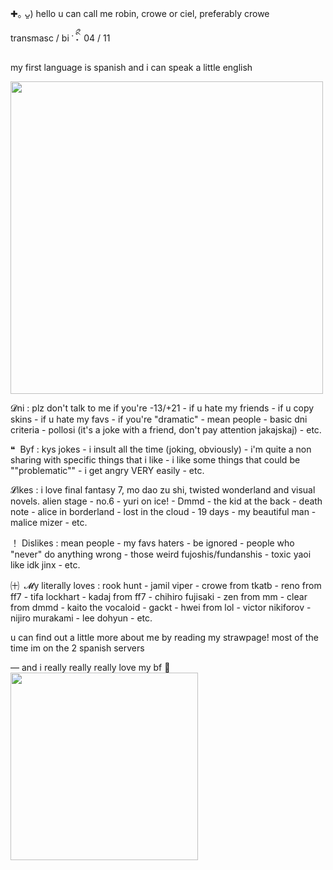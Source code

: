 ✚｡ ᴗ͈)  hello u can call me robin, crowe or ciel, preferably crowe

transmasc / bi‎  ་‎   ིྀ˖‎ ‎ 04 / 11

my first language is spanish and i can speak a little english
  
<img src=https://files.catbox.moe/b6c8oh.gif width=500 height=500/>

𝓓ni : plz don't talk to me if you're -13/+21 - if u hate my friends - if u copy skins - if u hate my favs - if you're "dramatic" - mean people - basic dni criteria - pollosi (it's a joke with a friend, don't pay attention jakajskaj) - etc. 

❝‎ ‎ Byf : kys jokes - i insult all the time (joking, obviously) -  i'm quite a non sharing with specific things that i like - i like some things that could be ""problematic"" - i get angry VERY easily - etc.

𝓛ikes : i love final fantasy 7, mo dao zu shi, twisted wonderland and visual novels. alien stage - no.6 - yuri on ice! - Dmmd - the kid at the back - death note - alice in borderland - lost in the cloud - 19 days - my beautiful man - 
malice mizer - etc.

！ Dislikes : mean people - my favs haters - be ignored - people who "never" do anything wrong - those weird fujoshis/fundanshis - toxic yaoi like idk jinx - etc. 

㈩‎ ‎ 𝓜y literally loves : rook hunt - jamil viper - crowe from tkatb - reno from ff7 - tifa lockhart - kadaj from ff7 - chihiro fujisaki - zen from mm - clear from dmmd - kaito the vocaloid - gackt - hwei from lol - victor nikiforov - nijiro murakami - lee dohyun - etc.

u can find out a little more about me by reading my strawpage!
most of the time im on the 2 spanish servers

― and i really really really love my bf 💞
‎ 
‎ 
‎ 
‎
<img src=https://files.catbox.moe/6eksd9.png width=300 height=300/>
